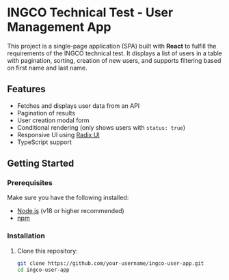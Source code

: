 # INGCO Technical Test - User Management App

This project is a single-page application (SPA) built with **React** to fulfill the requirements of the INGCO technical test. It displays a list of users in a table with pagination, sorting, creation of new users, and supports filtering based on first name and last name.

## Features

- Fetches and displays user data from an API
- Pagination of results
- User creation modal form
- Conditional rendering (only shows users with `status: true`)
- Responsive UI using [Radix UI](https://www.radix-ui.com/)
- TypeScript support

## Getting Started

### Prerequisites

Make sure you have the following installed:

- [Node.js](https://nodejs.org/) (v18 or higher recommended)
- [npm](https://www.npmjs.com/)

### Installation

1. Clone this repository:

   ```bash
   git clone https://github.com/your-username/ingco-user-app.git
   cd ingco-user-app
